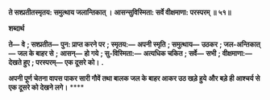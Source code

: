 **ते सश्प्रतीतस्मृतय: समुत्थाय जलान्तिकात् ।** **आसन्सुविस्मिता: सर्वे वीक्षमाणा: परस्परम् ॥ ५१॥** 

**शब्दार्थ** 

**ते—** **वे** **; सश्प्रतीत—** **पुन: प्राप्त करने पर** **; स्मृतय:—** **अपनी स्मृति** **; समुत्थाय—** **उठकर** **; जल-अन्तिकात्—** **जल के बाहर से** **;** **आसन्—** **हो गये** **; सु-विस्मिता:—** **अत्यधिक चकित** **; सर्वे—** **सभी** **; वीक्षमाणा:—** **देखते हुए** **; परस्परम्—** **एक दूसरे को।** **.** 

**अपनी पूर्ण चेतना वापस पाकर सारी गौवें तथा बालक जल के बाहर आकर उठ खड़े हुये** **और बड़े ही आश्चर्य से एक दूसरे को देखने लगे।** **** 